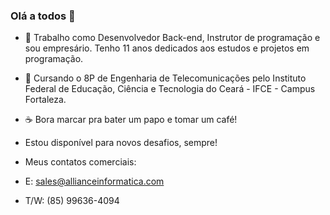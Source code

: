 ### Olá a todos 👋

<!--
**geovanimelo/geovanimelo** is a ✨ _special_ ✨ repository because its `README.md` (this file) appears on your GitHub profile.

Here are some ideas to get you started:

- 🔭 I’m currently working on ...
- 🌱 I’m currently learning ...
- 👯 I’m looking to collaborate on ...
- 🤔 I’m looking for help with ...
- 💬 Ask me about ...
- 📫 How to reach me: ...
- 😄 Pronouns: ...
- ⚡ Fun fact: ...
-->

- 👷 Trabalho como Desenvolvedor Back-end, Instrutor de programação e sou empresário. Tenho 11 anos dedicados aos estudos e projetos em programação.
- 🚀 Cursando o 8P de Engenharia de Telecomunicações pelo Instituto Federal de Educação, Ciência e Tecnologia do Ceará - IFCE - Campus Fortaleza.
- ☕ Bora marcar pra bater um papo e tomar um café!
- Estou disponível para novos desafios, sempre! 

- Meus contatos comerciais:
- E: sales@allianceinformatica.com
- T/W: (85) 99636-4094

